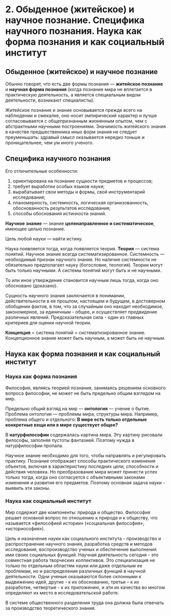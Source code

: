 # 2. Обыденное (житейское) и научное познание. Специфика научного познания. Наука как форма познания и как социальный институт

## Обыденное (житейское) и научное познание

Обычно говорят, что есть две формы познания — **житейское познание** и **научная форма познания** (когда познание мира не вплетается в практическую деятельность, а является специальным видом деятельности, возникают специалисты).

Житейское познание и знание основывается прежде всего на наблюдении и смекалке, оно носит эмпирический характер и лучше согласовывается с общепризнанным жизненным опытом, чем с абстрактными научными построениями.
Значимость житейского знания в качестве предшественника иных форм знания не следует преуменьшать: здравый смысл оказывается нередко тоньше и проницательнее, чем ум иного ученого.

## Специфика научного познания

Его отличительные особенности:
1. ориентирована на познание сущности предметов и процессов;
2. требует выработки особых языков науки;
3. вырабатывает свои методы и формы, свой инструментарий исследования;
4. планомерность, системность, логическая организованность, обоснованность результатов исследования;
5. способы обоснования истинности знаний.

**Научное знание** — знание **целенаправленное и систематическое**, имеющее целью познание.

Цель любой науки — найти истину.

Наука появляется тогда, когда появляется теория.
**Теория** — система понятий.
Научное знание всегда систематизированное.
Системность — необходимый признак научного знания.
Но наличие системности не обязательно предполагает науку (богословие, теология).
Теории могут быть только научными.
А системы понятий могут быть и не научными.

То или иное утверждение становится научным лишь тогда, когда оно обосновано (доказано).

Сущность научного знания заключается в понимании, действительности в ее прошлом, настоящем и будущем, в достоверном обобщении фактов, в том, что за случайным оно находит необходимое, закономерное, за единичным - общее, и осуществляет предвидение различных явлений.
Предсказательная сила - один из главных критериев для оценки научной теории.

**Концепция** = система понятий = систематизированное знание.
Концепционное знание может быть научным, а может быть не научным.

## Наука как форма познания и как социальный институт

### Наука как форма познания

Философия, являясь теорией познания, занимаясь решением основного вопроса философии, не может не быть предельно общим взглядом на мир.

Предельно общий взгляд на мир — **онтология** — учение о бытие.
Проблема онтологии — проблемы мира, структуры мира.
Например, проблема общего и отдельного: **В мире есть только отдельные конкретные вещи или в мире существует общее?**

В __натурфилософии__ содержалась картина мира.
Эту картину рисовали философы, заполняя пустоты фантазией.
Поэтому нужда в натурфилософии пропала.

Научное знание необходимо для того, чтобы направлять и регулировать практику.
Познание отображает способы практического изменения объектов, включая в характеристику последних цели, способности и действия человека.
Но преобразование мира может принести успех только тогда, когда оно согласуется с объективными законами изменения и развития его предметов.
Поэтому основная задача науки - выявить эти законы.

### Наука как социальный институт

Мир содержит две компоненты: природа и общество.
Философия решает основной вопрос по отношению к природе и к обществу, что называется «философией истории» («социальная философия», «историософия»).

Цель и назначение науки как социального института - производство и распространение научного знания, разработка средств и методов исследования, воспроизводство ученых и обеспечение выполнения ими своих социальных функций.
Научная деятельность сегодня - это совместная работа творческих коллективов.
Это специализация не только по отдельным областям науки или даже отдельным ее проблемам, но и распределение различных функций в научной деятельности.
Одни ученые оказываются более склонными к выдвижению идей, другие - к их обоснованию, третьи – к их разработке, четвертые - к их приложению, и эти их качества во многом определяют их место в исследовательской работе.

В системе общественного разделения труда она должна была отвечать за производство теоретического знания.